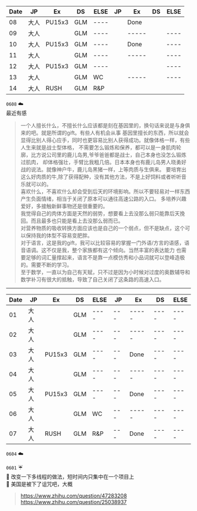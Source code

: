 

| Date    |   JP   | Ex  |DS |ELSE |JP | Ex |  DS |ELSE|
| ------- |--------|-----|---|-----|---|----|-----|----|
| 08      | 大人    |PU15x3|GLM|----|   |Done |    |    |
| 09      | 大人    |      |GLM|----|   |-----|    |----|
| 10      | 大人    |PU15x3|GLM|----|   |Done |    |----|
| 11      | 大人    |      |GLM|----|   |-----|    |----|
| 12      | 大人    |PU15x3|GLM|----|   |     |    |----|
| 13      | 大人    |      |GLM|WC  |   |-----|    |----|
| 14      | 大人    |RUSH  |GLM|R&P |   |     |    |    |

``0608`` :cloud:  
最近有感
> 一个人擅长什么，不擅长什么应该都是刻在基因里的，换句话来说是与身俱来的吧。就是所谓的gift。有些人有机会从事
基因里擅长的东西，所以就会显得比别人得心应手，同时也更容易比别人获得成功。就像体格一样，有些人生来就是战士型体格，
不需要怎么锻炼和保养，都可以是一身肌肉轮廓，比方说公司里的鹿儿岛男,爷爷爸爸都是战士，自己本身也没怎么锻炼过肌肉，
却体格强壮，手臂比我粗几倍。日本本身也有鹿儿岛男人晓勇好战的说法。就像神户牛，鹿儿岛黑猪一样，上等肉质与生俱来。
要培育出这么好肉质的牛,除了获得配种，没有其他方法，不是上好饲料或者听听音乐就可以的。   
喜欢什么，不喜欢什么却会受到后天的环境影响。所以不要轻易对一样东西产生负面情绪，相当于关闭了原本可以通往高速公路的入口。
多培养兴趣爱好，多接触新鲜事物还是很重要的。   
我觉得自己的肉体方面是天然的弱势，想要看上去没那么弱只能靠后天挽回。而且最多也只能是看上去没那么弱而已。    
对营养物质的吸收转换方面应该也是自己的一个弱点，但不是缺点，这个可以保持我的体型不容易变肥胖。  
对于语言，这是我的gift，我可以比较容易的掌握一门外语/方言的语感，语音语调。这不仅是我，整个家族都有这个倾向。当然丰富的表达能力
也需要足够的词汇量撑起来，语言不是靠一点模仿秀和小品词就可以登峰造极的。需要不断的学习。  
至于数学，一直以为自己有天赋，只不过是因为小时候对过度的奥数辅导和数学补习有很大的抵触，导致了自己关闭了这条路的高速入口。  



--------------------------------------------------------------
| Date    |   JP   | Ex  |DS|ELSE|JP | Ex  |DS  |ELSE|
| ------- |--------|-----|---|----|----|-----|-----|----|
| 01      | 大人   |       |GLM|----|---|-----|----|----|
| 02      | 大人   |     |GLM|----|---|-----|----|----|
| 03      | 大人   |PU15x3|GLM|----|---|Done|----|----|
| 04      | 大人   |     |GLM|----|---|-----|----|----|
| 05      | 大人   |PU15x3|GLM|----|---|Done|----|----|
| 06      | 大人   |     |GLM|WC  |---|-----|----|----|
| 07      | 大人   |RUSH|GLM|R&P |---|Done|----|----|

 ``0604`` :cloud:   
 >   


``0601`` :umbrella:   
 :memo: 改变一下多线程的做法，短时间内只集中在一个项目上     
 :memo: 美国是被下了诅咒吧，大概   
 > https://www.zhihu.com/question/47283208  
 > https://www.zhihu.com/question/25038937



